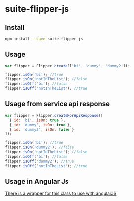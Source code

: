 # suite-flipper-js

Install
---------

```bash
npm install --save suite-flipper-js
```
Usage
---------

```javascript
var flipper = Flipper.create(['bi', 'dummy', 'dummy2']);

flipper.isOn('bi'); //true
flipper.isOn('notInTheList'); //false
flipper.isOff('bi'); //false
flipper.isOff('notInTheList'); //true
```

Usage from service api response
---------

```javascript
var flipper = Flipper.createForApiResponse([
  { id: 'bi', isOn: true },
  { id: 'dummy', isOn: true },
  { id: 'dummy2', isOn: false }
]);

flipper.isOn('bi'); //true
flipper.isOn('dummy2'); //false
flipper.isOn('notInTheList'); //false
flipper.isOff('bi'); //false
flipper.isOff('dummy2'); //true
flipper.isOff('notInTheList'); //true
```

Usage in Angular Js
---------

[There is a wrapper for this class to use with angularJS](https://github.com/emartech/angular-suite-flipper)


